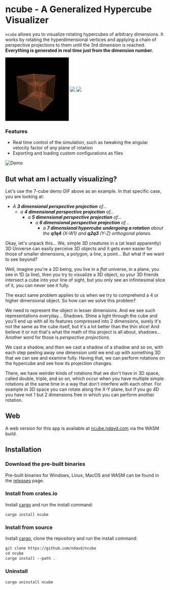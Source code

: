 # ncube - A Generalized Hypercube Visualizer

`ncube` allows you to visualize rotating hypercubes of arbitrary dimensions. It
works by rotating the hyperdimensional vertices and applying a chain of
perspective projections to them until the 3rd dimension is reached. **Everything
is generated in real time just from the dimension number.**

<div>
  <img align="center" width="200px" src='https://raw.githubusercontent.com/ndavd/ncube/main/.github/Penteract-q4q5.gif' />
  <img align="center" width="200px" src='https://raw.githubusercontent.com/ndavd/ncube/main/.github/Penteract-q1q4-q3q5.gif' />
  <img align="center" width="200px" src='https://raw.githubusercontent.com/ndavd/ncube/main/.github/Hexeract-q1q4-q2q5-q3q6.gif' />
</div>

### Features

- Real time control of the simulation, such as tweaking the angular velocity
  factor of any plane of rotation
- Exporting and loading custom configurations as files

![Demo](https://raw.githubusercontent.com/ndavd/ncube/main/.github/demo.gif)

## But what am I actually visualizing?

Let's use the 7-cube demo GIF above as an example. In that specific case, you
are looking at:

- _A **3 dimensional perspective projection** of..._
  - _a **4 dimensional perspective projection** of..._
    - _a **5 dimensional perspective projection** of..._
      - _a **6 dimensional perspective projection** of..._
        - _a **7 dimensional hypercube undergoing a rotation** about the
          **q1q4** (X-W1) and **q2q3** (Y-Z) orthogonal planes._

Okay, let's unpack this... We, simple 3D creatures in a (at least apparently) 3D
Universe can easily perceive 3D objects and it gets even easier for those of
smaller dimensions, a polygon, a line, a point... But what if we want to see
beyond?

Well, imagine you're a 2D being, you live in a _flat_ universe, in a plane, you
see in 1D (a line), then you try to visualize a 3D object, so your 3D friends
intersect a cube into your line of sight, but you only see an infinitesimal
slice of it, you can never see it fully.

The exact same problem applies to us when we try to comprehend a 4 or higher
dimensional object. So how can we solve this problem?

We need to represent the object in lesser dimensions. And we see such
representations everyday... Shadows. Shine a light through the cube and you'll
end up with all its features compressed into 2 dimensions, surely it's not the
same as the cube itself, but it's a lot better than the thin slice! And believe
it or not that's what the math of this project is all about, shadows... Another
word for those is _perspective projections_.

We cast a shadow, and then we cast a shadow of a shadow and so on, with each
step peeling away one dimension until we end up with something 3D that we can
see and examine fully. Having that, we can perform rotations on the hypercube
and see how its projection changes.

There, we have weirder kinds of rotations that we don't have in 3D space, called
double, triple, and so on, which occur when you have multiple simple rotations
at the same time in a way that don't interfere with each other. For example in
3D space you can rotate along the X-Y plane, but if you go 4D you have not 1 but
2 dimensions free in which you can perform another rotation.

## Web

A web version for this app is available at
[ncube.ndavd.com](https://ncube.ndavd.com) via the WASM build.

## Installation

### Download the pre-built binaries

Pre-built binaries for Windows, Linux, MacOS and WASM can be found in the
[releases](https://github.com/ndavd/ncube/releases) page.

### Install from crates.io

Install [cargo](https://doc.rust-lang.org/stable/cargo/) and run the install
command:

```
cargo install ncube
```

### Install from source

Install [cargo](https://doc.rust-lang.org/stable/cargo/), clone the repository
and run the install command:

```
git clone https://github.com/ndavd/ncube
cd ncube
cargo install --path .
```

### Uninstall

```
cargo uninstall ncube
```
